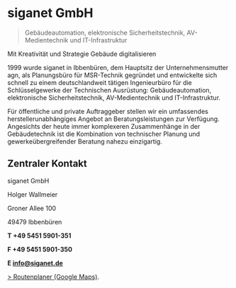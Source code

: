 # siganet GmbH
> Gebäudeautomation, elektronische Sicherheitstechnik, AV-Medientechnik und IT-Infrastruktur

Mit Kreativität und Strategie Gebäude digitalisieren

1999 wurde siganet in Ibbenbüren, dem Hauptsitz der Unternehmensmutter agn, als Planungsbüro für MSR-Technik gegründet und entwickelte sich schnell zu einem deutschlandweit tätigen Ingenieurbüro für die Schlüsselgewerke der Technischen Ausrüstung: Gebäudeautomation, elektronische Sicherheitstechnik, AV-Medientechnik und IT-Infrastruktur.

Für öffentliche und private Auftraggeber stellen wir ein umfassendes herstellerunabhängiges Angebot an Beratungsleistungen zur Verfügung. Angesichts der heute immer komplexeren Zusammenhänge in der Gebäudetechnik ist die Kombination von technischer Planung und gewerkeübergreifender Beratung nahezu einzigartig.


## Zentraler Kontakt
siganet GmbH
 
Holger Wallmeier
 
Groner Allee 100
 
49479 Ibbenbüren


**T +49 5451 5901-351**
 
**F +49 5451 5901-350**
 
**E [info@siganet.de](mailto:info@siganet.de)**
 
[> Routenplaner (Google Maps)](https://goo.gl/maps/e3NKF8SnXAEXJbkx6).
